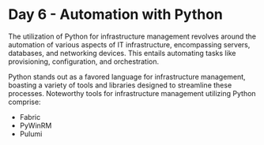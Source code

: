 # Day 6 - Automation with Python

The utilization of Python for infrastructure management revolves around the automation of various aspects of IT infrastructure, encompassing servers, databases, and networking devices. This entails automating tasks like provisioning, configuration, and orchestration.

Python stands out as a favored language for infrastructure management, boasting a variety of tools and libraries designed to streamline these processes. Noteworthy tools for infrastructure management utilizing Python comprise:

 - Fabric
 - PyWinRM
 - Pulumi

